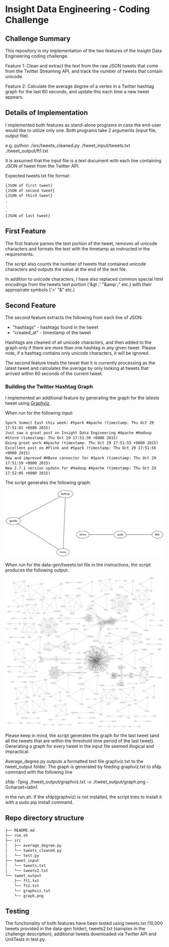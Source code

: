 Insight Data Engineering - Coding Challenge
===========================================================

## Challenge Summary

This repository is my implementation of the two features of the Insight Data Engineering coding challenge.

Feature 1: Clean and extract the text from the raw JSON tweets that come from the Twitter Streaming API, and track the number of tweets that contain unicode.

Feature 2: Calculate the average degree of a vertex in a Twitter hashtag graph for the last 60 seconds, and update this each time a new tweet appears.

## Details of Implementation

I implemented both features as stand-alone programs in case the end-user would like to utilize only one.
Both programs take 2 arguments (input file, output file).

e.g. python ./src/tweets_cleaned.py ./tweet_input/tweets.txt ./tweet_output/ft1.txt

It is assumed that the input file is a text document with each line containing JSON of tweet from the Twitter API.

Expected tweets.txt file format:

	{JSON of first tweet}  
	{JSON of second tweet}  
	{JSON of third tweet}  
	.
	.
	.
	{JSON of last tweet}  

## First Feature

The first feature parses the text portion of the tweet, removes all unicode characters and formats the text with the timetamp as instructed in the requirements.

The script also counts the number of tweets that contained unicode characters and outputs the value at the end of the text file.

In addition to unicode characters, I have also replaced common special html encodings from the tweets text portion ('&gt ;'  "&amp ;" etc.) with their appropirate symbols ('&gt;'  "&amp;" etc.)

## Second Feature

The second feature extracts the following from each line of JSON:
* "hashtags" - hashtags found in the tweet
* "created_at" - timestamp of the tweet

Hashtags are cleaned of all unicode characters, and then added to the graph only if there are more than one hashtag in any given tweet.
Please note, if a hashtag contains only unicode characters, it will be ignored.

The second feature treats the tweet that it is currently processing as the latest tweet and calculates the average by only looking at tweets that arrived within 60 seconds of the current tweet.


### Building the Twitter Hashtag Graph

I implemented an additional feature by generating the graph for the latests tweet using [Graphviz](http://www.graphviz.org/).

When run for the following input:

```
Spark Summit East this week! #Spark #Apache (timestamp: Thu Oct 29 17:51:01 +0000 2015)
Just saw a great post on Insight Data Engineering #Apache #Hadoop #Storm (timestamp: Thu Oct 29 17:51:30 +0000 2015)
Doing great work #Apache (timestamp: Thu Oct 29 17:51:55 +0000 2015)
Excellent post on #Flink and #Spark (timestamp: Thu Oct 29 17:51:56 +0000 2015)
New and improved #HBase connector for #Spark (timestamp: Thu Oct 29 17:51:59 +0000 2015)
New 2.7.1 version update for #Hadoop #Apache (timestamp: Thu Oct 29 17:52:05 +0000 2015)
```

The script generates the following graph:

![example](tweet_output/example-graph.png)

When run for the data-gen/tweets.txt file in the instructions, the script produces the following output:

![example2](tweet_output/example-graph-2.png)

Please keep in mind, the script generates the graph for the last tweet (and all the tweets that are within the threshold time period of the last tweet). Generating a graph for every tweet in the input file seemed illogical and impractical.

Average_degree.py outputs a formatted text file graphviz.txt to the tweet_output folder. 
The graph is generated by feeding graphviz.txt to sfdp command with the following line

sfdp -Tpng ./tweet_output/graphviz.txt -o ./tweet_output/graph.png -Gcharset=latin1

in the run.sh. If the sfdp(graphviz) is not installed, the script tries to install it with a sudo pip install command.

## Repo directory structure
	├── README.md  
	├── run.sh  
	├── src  
	│   ├── average_degree.py  
	│   └── tweets_cleaned.py  
	│   └── test.py  
	├── tweet_input  
	│   └── tweets.txt  
	│   └── tweets2.txt  
	└── tweet_output  
	    ├── ft1.txt  
	    └── ft2.txt  
	    └── graphviz.txt
	    └── graph.png
	   
## Testing

The functionality of both features have been tested using tweets.txt (10,000 tweets provided in the data-gen folder), tweets2.txt (samples in the challenge description), additional tweets downloaded via Twitter API and UnitTests in test.py.


